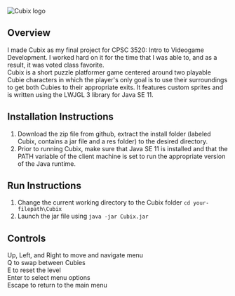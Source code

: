 ![Cubix logo](https://github.com/rshipley160/FinalProject/blob/master/res/Cubix_Icon.png "Cubix Icon")
## Overview
I made Cubix as my final project for CPSC 3520: Intro to Videogame Development. I worked hard on it for the time that I was able to, and as a result, it was voted class favorite.  
Cubix is a short puzzle platformer game centered around two playable Cubie characters in which the player's only goal is to use their surroundings to get both Cubies to their appropriate exits.
It features custom sprites and is written using the LWJGL 3 library for Java SE 11.
## Installation Instructions
1. Download the zip file from github, extract the install folder (labeled Cubix, contains a jar file and a res folder) to the desired directory.  
2. Prior to running Cubix, make sure that Java SE 11 is installed and that the PATH variable of the client machine is set to run the appropriate version of the Java runtime.
## Run Instructions
1. Change the current working directory to the Cubix folder ``cd your-filepath\Cubix``  
2. Launch the jar file using ``java -jar Cubix.jar``
## Controls 
Up, Left, and Right to move and navigate menu  
Q to swap between Cubies  
E to reset the level  
Enter to select menu options  
Escape to return to the main menu
